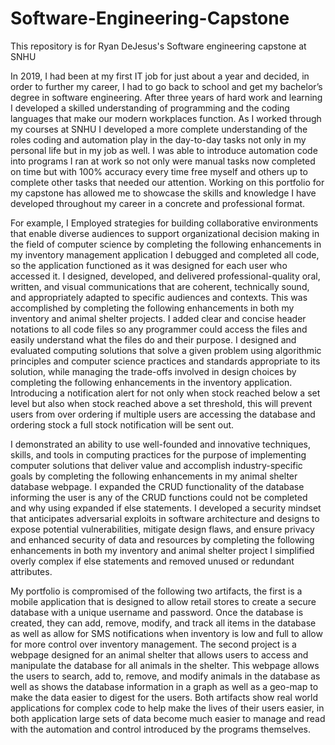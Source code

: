 # Software-Engineering-Capstone
This repository is for Ryan DeJesus's Software engineering capstone at SNHU

In 2019, I had been at my first IT job for just about a year and decided, in order to further my career, I had to go back to school and get my bachelor’s degree in software engineering. After three years of hard work and learning I developed a skilled understanding of programming and the coding languages that make our modern workplaces function. As I worked through my courses at SNHU I developed a more complete understanding of the roles coding and automation play in the day-to-day tasks not only in my personal life but in my job as well. I was able to introduce automation code into programs I ran at work so not only were manual tasks now completed on time but with 100% accuracy every time free myself and others up to complete other tasks that needed our attention. Working on this portfolio for my capstone has allowed me to showcase the skills and knowledge I have developed throughout my career in a concrete and professional format. 

For example, I Employed strategies for building collaborative environments that enable diverse audiences to support organizational decision making in the field of computer science by completing the following enhancements in my inventory management application I debugged and completed all code, so the application functioned as it was designed for each user who accessed it. I designed, developed, and delivered professional-quality oral, written, and visual communications that are coherent, technically sound, and appropriately adapted to specific audiences and contexts. This was accomplished by completing the following enhancements in both my inventory and animal shelter projects. I added clear and concise header notations to all code files so any programmer could access the files and easily understand what the files do and their purpose. I designed and evaluated computing solutions that solve a given problem using algorithmic principles and computer science practices and standards appropriate to its solution, while managing the trade-offs involved in design choices by completing the following enhancements in the inventory application. Introducing a notification alert for not only when stock reached below a set level but also when stock reached above a set threshold, this will prevent users from over ordering if multiple users are accessing the database and ordering stock a full stock notification will be sent out. 

I demonstrated an ability to use well-founded and innovative techniques, skills, and tools in computing practices for the purpose of implementing computer solutions that deliver value and accomplish industry-specific goals by completing the following enhancements in my animal shelter database webpage. I expanded the CRUD functionality of the database informing the user is any of the CRUD functions could not be completed and why using expanded if else statements. I developed a security mindset that anticipates adversarial exploits in software architecture and designs to expose potential vulnerabilities, mitigate design flaws, and ensure privacy and enhanced security of data and resources by completing the following enhancements in both my inventory and animal shelter project I simplified overly complex if else statements and removed unused or redundant attributes.

My portfolio is compromised of the following two artifacts, the first is a mobile application that is designed to allow retail stores to create a secure database with a unique username and password. Once the database is created, they can add, remove, modify, and track all items in the database as well as allow for SMS notifications when inventory is low and full to allow for more control over inventory management. The second project is a webpage designed for an animal shelter that allows users to access and manipulate the database for all animals in the shelter. This webpage allows the users to search, add to, remove, and modify animals in the database as well as shows the database information in a graph as well as a geo-map to make the data easier to digest for the users. Both artifacts show real world applications for complex code to help make the lives of their users easier, in both application large sets of data become much easier to manage and read with the automation and control introduced by the programs themselves. 
